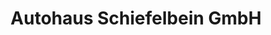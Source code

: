 ---
title: "Autohaus Schiefelbein GmbH"
url: /hoyerswerda/autohaus-schiefelbein-gmbh/
shop: Autowerkstatt
---